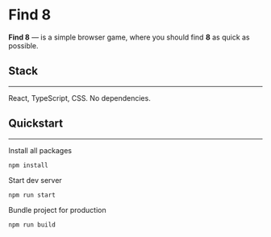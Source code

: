 # Find 8

**Find 8** — is a simple browser game, where you should find **8** as quick as possible.

## Stack

---

React, TypeScript, CSS. No dependencies.

## Quickstart

---

Install all packages

```
npm install
```

Start dev server

```
npm run start
```

Bundle project for production

```
npm run build
```

